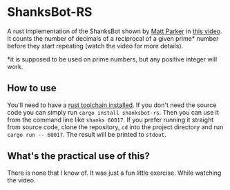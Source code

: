 # ShanksBot-RS

A rust implementation of the ShanksBot shown by [Matt Parker](https://standupmaths.com/) in [this video](https://www.youtube.com/watch?v=DmfxIhmGPP4).
It counts the number of decimals of a reciprocal of a given prime* number before they start repeating (watch the video for more details).

*it is supposed to be used on prime numbers, but any positive integer will work.

## How to use

You'll need to have a [rust toolchain installed](https://www.rust-lang.org/tools/install). If you don't need the source code you can simply run ```cargo install shanksbot-rs```. Then you can use it from the command line like ```shanks 60017```.
If you prefer running it straight from source code, clone the repository, ```cd``` into the project directory and run ```cargo run -- 60017```. The result will be printed to ```stdout```.

## What's the practical use of this?
There is none that I know of. It was just a fun little exercise. While watching the video.